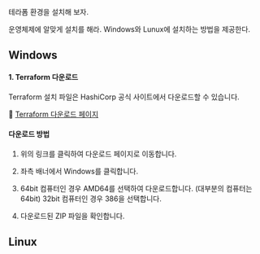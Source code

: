 테라폼 환경을 설치해 보자.

운영체제에 알맞게 설치를 해라. Windows와 Lunux에 설치하는 방법을 제공한다.

## Windows

#### 1. Terraform 다운로드

Terraform 설치 파일은 HashiCorp 공식 사이트에서 다운로드할 수 있습니다.

🔗 [Terraform 다운로드 페이지](https://developer.hashicorp.com/terraform/install)

#### 다운로드 방법

1. 위의 링크를 클릭하여 다운로드 페이지로 이동합니다.

1. 좌측 배너에서 Windows를 클릭합니다.

1. 64bit 컴퓨터인 경우 AMD64를 선택하여 다운로드합니다. (대부분의 컴퓨터는 64bit)
   32bit 컴퓨터인 경우 386을 선택합니다.

1. 다운로드된 ZIP 파일을 확인합니다.



## Linux



   
